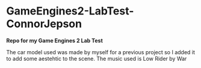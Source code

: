 # GameEngines2-LabTest-ConnorJepson
**Repo for my Game Engines 2 Lab Test**

The car model used was made by myself for a previous project so I added it to add some aestehtic to the scene.
The music used is Low Rider by War
